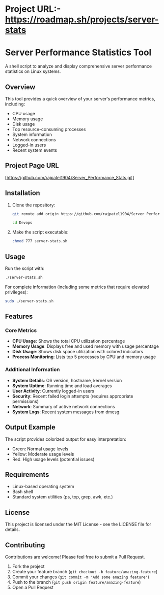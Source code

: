 # Project URL:-  https://roadmap.sh/projects/server-stats

# Server Performance Statistics Tool

A shell script to analyze and display comprehensive server performance statistics on Linux systems.

## Overview

This tool provides a quick overview of your server's performance metrics, including:

- CPU usage
- Memory usage
- Disk usage
- Top resource-consuming processes
- System information
- Network connections
- Logged-in users
- Recent system events

## Project Page URL

[https://github.com/rajpatel1904/Server_Performance_Stats.git]

## Installation

1. Clone the repository:
   ```bash
   git remote add origin https://github.com/rajpatel1904/Server_Performance_Stats.git

   cd Devops
   ```

2. Make the script executable:
   ```bash
   chmod 777 server-stats.sh
   ```

## Usage

Run the script with:

```bash
./server-stats.sh
```

For complete information (including some metrics that require elevated privileges):

```bash
sudo ./server-stats.sh
```

## Features

### Core Metrics

- **CPU Usage**: Shows the total CPU utilization percentage
- **Memory Usage**: Displays free and used memory with usage percentage
- **Disk Usage**: Shows disk space utilization with colored indicators
- **Process Monitoring**: Lists top 5 processes by CPU and memory usage

### Additional Information

- **System Details**: OS version, hostname, kernel version
- **System Uptime**: Running time and load averages
- **User Activity**: Currently logged-in users
- **Security**: Recent failed login attempts (requires appropriate permissions)
- **Network**: Summary of active network connections
- **System Logs**: Recent system messages from dmesg

## Output Example

The script provides colorized output for easy interpretation:
- Green: Normal usage levels
- Yellow: Moderate usage levels
- Red: High usage levels (potential issues)

## Requirements

- Linux-based operating system
- Bash shell
- Standard system utilities (ps, top, grep, awk, etc.)

## License

This project is licensed under the MIT License - see the LICENSE file for details.

## Contributing

Contributions are welcome! Please feel free to submit a Pull Request.

1. Fork the project
2. Create your feature branch (`git checkout -b feature/amazing-feature`)
3. Commit your changes (`git commit -m 'Add some amazing feature'`)
4. Push to the branch (`git push origin feature/amazing-feature`)
5. Open a Pull Request
